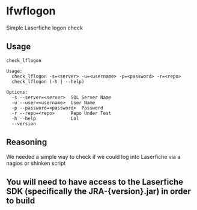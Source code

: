 # lfwflogon
Simple Laserfiche logon check

## Usage
```
check_lflogon

Usage:
  check_lflogon -s=<server> -u=<username> -p=<password> -r=<repo>
  check_lflogon (-h | --help)

Options:
  -s --server=<server>  SQL Server Name
  -u --user=<username>  User Name
  -p --password=<password>  Password
  -r --repo=<repo>      Repo Under Test
  -h --help             Lol
  --version
```

## Reasoning
We needed a simple way to check if we could log into Laserfiche via a nagios or shinken script

## You will need to have access to the Laserfiche SDK (specifically the JRA-{version}.jar) in order to build
